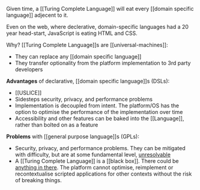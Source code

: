 Given time, a [[Turing Complete Language]] will eat every [[domain specific language]] adjecent to it.

Even on the web, where declerative, domain-specific languages had a 20 year head-start, JavaScript is eating HTML and CSS.

Why? [[Turing Complete Language]]s are [[universal-machines]]:

- They can replace any [[domain specific language]]
- They transfer optionality from the platform implementation to 3rd party developers

**Advantages** of declarative, [[domain specific language]]s (DSLs):

- [[USLICE]]
- Sidesteps security, privacy, and performance problems
- Implementation is decoupled from intent. The platform/OS has the option to optimise the performance of the implementation over time
- Accessibility and other features can be baked into the [[Language]], rather than bolted on as a feature

**Problems** with [[general purpose language]]s (GPLs):

- Security, privacy, and performance problems. They can be mitigated with difficulty, but are at some fundamental level, [unresolvable](https://en.wikipedia.org/wiki/Halting_problem)
- A [[Turing Complete Language]] is a [[black box]]. There could be [anything in there](https://en.wikipedia.org/wiki/Universal_Turing_machine). The platform cannot optimise, reimplement or recontextualise scripted applications for other contexts without the risk of breaking things.
